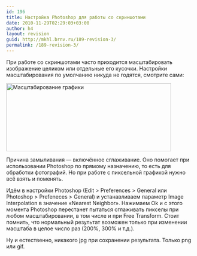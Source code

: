 ```yaml
---
id: 196
title: Настройка Photoshop для работы со скриншотами
date: 2010-11-29T02:29:03+03:00
author: h4
layout: revision
guid: http://mkhl.brnv.ru/189-revision-3/
permalink: /189-revision-3/
---
```

При работе со скриншотами часто приходится масштабировать изображение целиком или отдельные его кусочки. Настройки масштабирования по умолчанию никуда не годятся, смотрите сами:

<div class="mceTemp">
  <dl id="attachment_192" class="wp-caption alignnone" style="width: 450px;">
    <dt class="wp-caption-dt">
      <a href="http://mkhl.brnv.ru/wp-content/uploads/2010/11/2010-11-29_0109292.png"><img class="size-full wp-image-192" title="Масштабирование графики" src="http://mkhl.brnv.ru/wp-content/uploads/2010/11/2010-11-29_0109292.png" alt="Масштабирование графики" width="440" height="182" srcset="https://mkhl.brnv.ru/wp-content/uploads/2010/11/2010-11-29_0109292.png 440w, https://mkhl.brnv.ru/wp-content/uploads/2010/11/2010-11-29_0109292-300x124.png 300w" sizes="(max-width: 440px) 100vw, 440px" /></a>
    </dt>
  </dl>
</div>

Причина замыливания — включённое сглаживание. Оно помогает при использовании Photoshop по прямому назначению, то есть для обработки фотографий. Но при работе с пиксельной графикой нужно всё взять и поменять.

Идём в настройки Photoshop (Edit > Preferences > General или Photoshop > Prefeneces > General) и устанавливаем параметр Image Interpolation в значение «Nearest Neighbor». Нажимаем Ok и с этого момента Photoshop перестанет пытаться сглаживать пикселы при любом масштабировании, в том числе и при Free Transform. Стоит помнить, что нормальный результат возможен только при изменении масштаба в целое число раз (200%, 300% и т.д.).

Ну и естественно, никакого jpg при сохранении результата. Только png или gif.